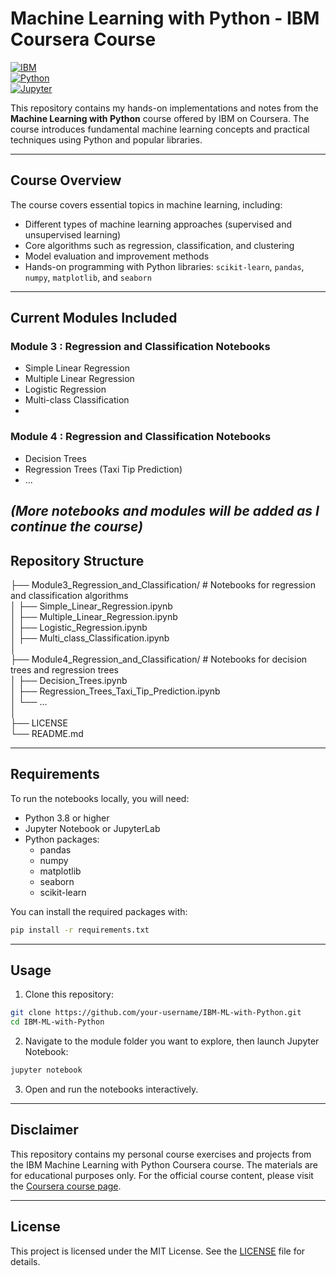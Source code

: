 
# Machine Learning with Python - IBM Coursera Course

[![IBM](https://img.shields.io/badge/IBM-Course-blue)](https://www.coursera.org/learn/machine-learning-with-python)  
[![Python](https://img.shields.io/badge/Python-3.8%2B-blue)](https://www.python.org/)  
[![Jupyter](https://img.shields.io/badge/Jupyter-Notebook-orange)](https://jupyter.org/)

This repository contains my hands-on implementations and notes from the **Machine Learning with Python** course offered by IBM on Coursera. The course introduces fundamental machine learning concepts and practical techniques using Python and popular libraries.

---

## Course Overview

The course covers essential topics in machine learning, including:

- Different types of machine learning approaches (supervised and unsupervised learning)  
- Core algorithms such as regression, classification, and clustering  
- Model evaluation and improvement methods  
- Hands-on programming with Python libraries: `scikit-learn`, `pandas`, `numpy`, `matplotlib`, and `seaborn`  

---

## Current Modules Included
### Module 3 : Regression and Classification Notebooks
- Simple Linear Regression  
- Multiple Linear Regression  
- Logistic Regression  
- Multi-class Classification
- 
### Module 4 : Regression and Classification Notebooks
- Decision Trees  
- Regression Trees (Taxi Tip Prediction)
- ...

*(More notebooks and modules will be added as I continue the course)*
---

## Repository Structure
├── Module3_Regression_and_Classification/   # Notebooks for regression and classification algorithms  
│   ├── Simple_Linear_Regression.ipynb  
│   ├── Multiple_Linear_Regression.ipynb  
│   ├── Logistic_Regression.ipynb  
│   ├── Multi_class_Classification.ipynb  
│  
├── Module4_Regression_and_Classification/   # Notebooks for decision trees and regression trees  
│   ├── Decision_Trees.ipynb  
│   ├── Regression_Trees_Taxi_Tip_Prediction.ipynb  
│   └── ...  
│  
├── LICENSE  
└── README.md  

---

## Requirements

To run the notebooks locally, you will need:

- Python 3.8 or higher  
- Jupyter Notebook or JupyterLab  
- Python packages:
  - pandas  
  - numpy  
  - matplotlib  
  - seaborn  
  - scikit-learn  

You can install the required packages with:

```bash
pip install -r requirements.txt
```

---

## Usage

1. Clone this repository:

```bash
git clone https://github.com/your-username/IBM-ML-with-Python.git
cd IBM-ML-with-Python
```

2. Navigate to the module folder you want to explore, then launch Jupyter Notebook:

```bash
jupyter notebook
```

3. Open and run the notebooks interactively.

---

## Disclaimer

This repository contains my personal course exercises and projects from the IBM Machine Learning with Python Coursera course. The materials are for educational purposes only. For the official course content, please visit the [Coursera course page](https://www.coursera.org/learn/machine-learning-with-python).

---

## License

This project is licensed under the MIT License. See the [LICENSE](LICENSE) file for details.
